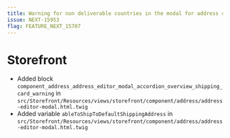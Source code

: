 ```yaml
---
title: Warning for non deliverable countries in the modal for address change
issue: NEXT-15953
flag: FEATURE_NEXT_15707
---
```

# Storefront
* Added block `component_address_address_editor_modal_accordion_overview_shipping_card_warning` in `src/Storefront/Resources/views/storefront/component/address/address-editor-modal.html.twig`
* Added variable `ableToShipToDefaultShippingAddress` in `src/Storefront/Resources/views/storefront/component/address/address-editor-modal.html.twig`
